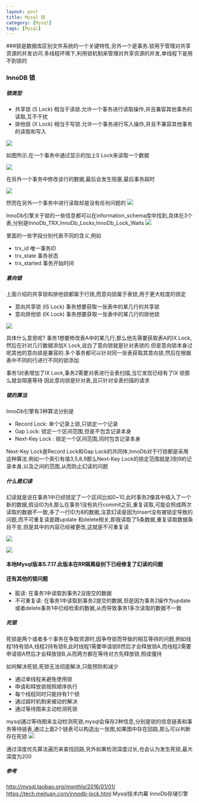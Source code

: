 ```yaml
---
layout: post
title: Mysql 锁
category: [Mysql]
tags: [Mysql]
---
```


###锁是数据库区别文件系统的一个关键特性,另外一个是事务.锁用于管理对共享资源的并发访问.多线程环境下,利用锁机制来管理对共享资源的并发,单线程下是用不到锁的

### InnoDB 锁

##### 锁类型

* 共享锁 (S Lock) 相当于读锁.允许一个事务进行读取操作,并且兼容其他事务的读取,互不干扰
* 排他锁 (X Lock) 相当于写锁.允许一个事务进行写入操作,并且不兼容其他事务的读取和写入

![](http://pic.woowen.com/mysqlinnodblocktype.png)

如图所示,在一个事务中通过显示的加上S Lock来读取一个数据

![](http://pic.woowen.com/mysqlsharelock.png)

在另外一个事务中修改该行的数据,最后会发生阻塞,最后事务超时

![](http://pic.woowen.com/mysqltrxlock.png)

然而在另外一个事务中进行读取却是没有任何问题的
![](http://pic.woowen.com/mysqlsharelockread.png)

InnoDb引擎关于锁的一些信息都可以在information_schema库中找到,具体在3个表,分别是InnoDb_TRX,InnoDb_Locks,InnoDb_Lock_Waits
![](http://pic.woowen.com/mysqlinnodbinfo.png)

里面的一些字段分别代表不同的含义,例如

* trx_id 唯一事务ID
* trx_state 事务状态
* trx_started 事务开始时间

##### 意向锁

上面介绍的共享锁和排他锁都属于行锁,而意向锁属于表锁,用于更大粒度的锁定

* 意向共享锁 (IS Lock) 事务想要获取一张表中的某几行的共享锁
* 意向排他锁 (IX Lock) 事务想要获取一张表中的某几行的排他锁

![](http://pic.woowen.com/mysqlislock.png)

具体什么意思呢? 事务1想要修改表A中的某几行,那么他先需要获取表A的IX Lock,然后在针对几行数据添加X Lock,说白了意向锁就是针对表锁的.但是意向锁本身过呢其他的意向锁是兼容的.多个事务都可以针对同一张表获取其意向锁,然后在根据表中不同的行进行不同的锁添加

事务1对表增加了IX Lock,事务2需要对表进行全表扫描,当它发现已经有了IX 锁那么就会阻塞等待
因此意向锁是针对表,且只针对全表扫描的请求

##### 锁的算法

InnoDb引擎有3种算法分别是

* Record Lock: 单个记录上锁,只锁定一个记录
* Gap Lock: 锁定一个区间范围,但是不包含记录本身
* Next-Key Lock : 锁定一个区间范围,同时包含记录本身

Next-Key Lock是Record Lock和Gap Lock的共同体,InnoDb对于行锁都是采用这种算法.例如一个索引有值3,5,8,9那么Next-Key Lock的锁定范围就是3到9的记录本身,以及之间的范围,从而防止幻读的问题

##### 什么是幻读

幻读就是说在事务1中已经锁定了一个区间比如0~10,此时事务2像其中插入了一个新的数据,假设ID为8,那么在事务1没有执行commit之前,重复读取,可能会照成两次读取的数据不一致,多了一行ID为8的数据,注意幻读是因为Insert没有被锁定导致的问题,而不可重复读是跟update 和delete相关,即我读取了5条数据,重复读取数据条目不变,但是其中的内容已经被更改,这就是不可重复读

![](http://pic.woowen.com/mysqlhuandu.png)

![](http://pic.woowen.com/mysqlhuandu1.png)

#### 本地Mysql版本5.7.17.此版本在RR隔离级别下已经修复了幻读的问题

#### 还有其他的锁问题

* 脏读: 在事务1中读取到事务2没提交的数据
* 不可重复读: 在事务1中读取到事务2提交的数据,但是因为事务2操作为update或者delete事务1中已经检索的数据,从而导致事务1多次读取的数据不一致

##### 死锁

死锁是两个或者多个事务在争取资源时,因争夺锁而导致的相互等待的问题,例如线程1持有锁A,线程2持有锁B,此时线程1需要申请锁B然后才会释放锁A,而线程2需要申请锁A然后才会释放锁B,从而两方都在等待对方先释放锁,照成僵持

如何解决死锁,死锁无法彻底解决,只能预防和减少

* 通过单线程来避免使用锁
* 申请和释放锁按照顺序执行
* 每个线程同时只能持有1个锁
* 通过超时机制来被动的解决
* 通过等待图来主动检测死锁

mysql通过等待图来主动检测死锁,mysql会保存2种信息,分别是锁的信息链表和事务等待链表,通过上面2个链表可以构造出一张图,如果图中存在回路,那么可以判断存在死锁
![](http://pic.woowen.com/mysqlwaitforgraph.png)

通过深度优先算法遍历来查找回路,另外如果检测深度过长,也会认为发生死锁,最大深度为200 


##### 参考

<http://mysql.taobao.org/monthly/2016/01/01/>
<https://tech.meituan.com/innodb-lock.html>
Mysql技术内幕 InnoDb存储引擎